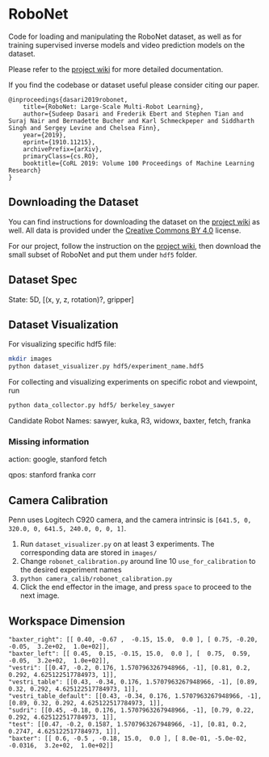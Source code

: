 # RoboNet

Code for loading and manipulating the RoboNet dataset, as well as for training supervised inverse models and video prediction models on the dataset.

Please refer to the [project wiki](https://github.com/SudeepDasari/RoboNet/wiki) for more detailed documentation.

If you find the codebase or dataset useful please consider citing our paper.

```text
@inproceedings{dasari2019robonet,
    title={RoboNet: Large-Scale Multi-Robot Learning},
    author={Sudeep Dasari and Frederik Ebert and Stephen Tian and Suraj Nair and Bernadette Bucher and Karl Schmeckpeper and Siddharth Singh and Sergey Levine and Chelsea Finn},
    year={2019},
    eprint={1910.11215},
    archivePrefix={arXiv},
    primaryClass={cs.RO},
    booktitle={CoRL 2019: Volume 100 Proceedings of Machine Learning Research}
}
```

## Downloading the Dataset

You can find instructions for downloading the dataset on the [project wiki](https://github.com/SudeepDasari/RoboNet/wiki/Getting-Started) as well. All data is provided under the [Creative Commons BY 4.0](https://creativecommons.org/licenses/by/4.0/legalcode) license.

For our project, follow the instruction on the [project wiki](https://github.com/SudeepDasari/RoboNet/wiki/Getting-Started), then download the small subset of RoboNet and put them under `hdf5` folder.

## Dataset Spec

State: 5D, [(x, y, z, rotation)?, gripper]

## Dataset Visualization

For visualizing specific hdf5 file:

```bash
mkdir images
python dataset_visualizer.py hdf5/experiment_name.hdf5
```

For collecting and visualizing experiments on specific robot and viewpoint, run

```bash
python data_collector.py hdf5/ berkeley_sawyer
```

Candidate Robot Names: sawyer, kuka, R3, widowx, baxter, fetch, franka

### Missing information

action: google, stanford fetch

qpos: stanford franka corr

## Camera Calibration

Penn uses Logitech C920 camera, and the camera intrinsic is `[641.5, 0, 320.0, 0, 641.5, 240.0, 0, 0, 1]`.

1. Run `dataset_visualizer.py` on at least 3 experiments. The corresponding data are stored in `images/`
2. Change `robonet_calibration.py` around line 10 `use_for_calibration` to the desired experiment names
3. `python camera_calib/robonet_calibration.py`
4. Click the end effector in the image, and press `space` to proceed to the next image.

## Workspace Dimension

```text
"baxter_right": [[ 0.40, -0.67 ,  -0.15, 15.0,  0.0 ], [ 0.75, -0.20,  -0.05,  3.2e+02,  1.0e+02]],
"baxter_left": [[ 0.45,  0.15, -0.15, 15.0,  0.0 ], [  0.75,  0.59, -0.05,  3.2e+02,  1.0e+02]],
"vestri": [[0.47, -0.2, 0.176, 1.5707963267948966, -1], [0.81, 0.2, 0.292, 4.625122517784973, 1]],
"vestri_table": [[0.43, -0.34, 0.176, 1.5707963267948966, -1], [0.89, 0.32, 0.292, 4.625122517784973, 1]],
"vestri_table_default": [[0.43, -0.34, 0.176, 1.5707963267948966, -1], [0.89, 0.32, 0.292, 4.625122517784973, 1]],
"sudri": [[0.45, -0.18, 0.176, 1.5707963267948966, -1], [0.79, 0.22, 0.292, 4.625122517784973, 1]],
"test": [[0.47, -0.2, 0.1587, 1.5707963267948966, -1], [0.81, 0.2, 0.2747, 4.625122517784973, 1]],
"baxter": [[ 0.6, -0.5 , -0.18, 15.0,  0.0 ], [ 8.0e-01, -5.0e-02,  -0.0316,  3.2e+02,  1.0e+02]]
```
